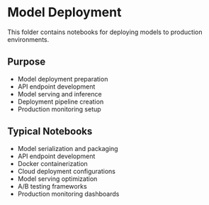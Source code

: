 # Model Deployment

This folder contains notebooks for deploying models to production environments.

## Purpose
- Model deployment preparation
- API endpoint development
- Model serving and inference
- Deployment pipeline creation
- Production monitoring setup

## Typical Notebooks
- Model serialization and packaging
- API endpoint development
- Docker containerization
- Cloud deployment configurations
- Model serving optimization
- A/B testing frameworks
- Production monitoring dashboards

